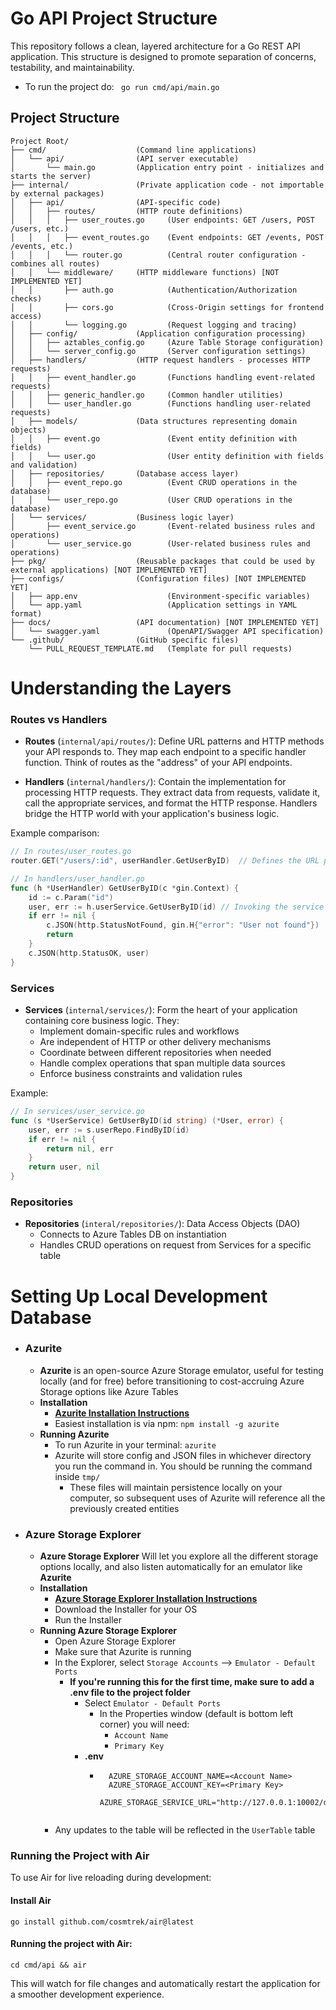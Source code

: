 # Go API Project Structure

This repository follows a clean, layered architecture for a Go REST API application. This structure is designed to promote separation of concerns, testability, and maintainability.

- To run the project do:  ```  go run cmd/api/main.go ```


## Project Structure
```
Project Root/
├── cmd/                    (Command line applications)
│   └── api/                (API server executable)
│       └── main.go         (Application entry point - initializes and starts the server)
├── internal/               (Private application code - not importable by external packages)
│   ├── api/                (API-specific code)
│   │   ├── routes/         (HTTP route definitions)
│   │   │   ├── user_routes.go     (User endpoints: GET /users, POST /users, etc.)
│   │   │   ├── event_routes.go    (Event endpoints: GET /events, POST /events, etc.)
│   │   │   └── router.go          (Central router configuration - combines all routes)
│   │   └── middleware/     (HTTP middleware functions) [NOT IMPLEMENTED YET]
│   │       ├── auth.go            (Authentication/Authorization checks)
│   │       ├── cors.go            (Cross-Origin settings for frontend access)
│   │       └── logging.go         (Request logging and tracing)
│   ├── config/             (Application configuration processing)
│   │   ├── aztables_config.go     (Azure Table Storage configuration)
│   │   └── server_config.go       (Server configuration settings)
│   ├── handlers/           (HTTP request handlers - processes HTTP requests)
│   │   ├── event_handler.go       (Functions handling event-related requests)
│   │   ├── generic_handler.go     (Common handler utilities)
│   │   └── user_handler.go        (Functions handling user-related requests)
│   ├── models/             (Data structures representing domain objects)
│   │   ├── event.go               (Event entity definition with fields)
│   │   └── user.go                (User entity definition with fields and validation)
│   ├── repositories/       (Database access layer)
│   │   ├── event_repo.go          (Event CRUD operations in the database)
│   │   └── user_repo.go           (User CRUD operations in the database)
│   └── services/           (Business logic layer)
│       ├── event_service.go       (Event-related business rules and operations)
│       └── user_service.go        (User-related business rules and operations)
├── pkg/                    (Reusable packages that could be used by external applications) [NOT IMPLEMENTED YET]
├── configs/                (Configuration files) [NOT IMPLEMENTED YET]
│   ├── app.env                    (Environment-specific variables)
│   └── app.yaml                   (Application settings in YAML format)
├── docs/                   (API documentation) [NOT IMPLEMENTED YET]
│   └── swagger.yaml               (OpenAPI/Swagger API specification)
└── .github/                (GitHub specific files)
    └── PULL_REQUEST_TEMPLATE.md   (Template for pull requests)
```


# Understanding the Layers

### Routes vs Handlers

- **Routes** (`internal/api/routes/`): Define URL patterns and HTTP methods your API responds to. They map each endpoint to a specific handler function. Think of routes as the "address" of your API endpoints.

- **Handlers** (`internal/handlers/`): Contain the implementation for processing HTTP requests. They extract data from requests, validate it, call the appropriate services, and format the HTTP response. Handlers bridge the HTTP world with your application's business logic.

Example comparison:
```go
// In routes/user_routes.go
router.GET("/users/:id", userHandler.GetUserByID)  // Defines the URL pattern

// In handlers/user_handler.go
func (h *UserHandler) GetUserByID(c *gin.Context) {
    id := c.Param("id")
    user, err := h.userService.GetUserByID(id) // Invoking the service layer
    if err != nil {
        c.JSON(http.StatusNotFound, gin.H{"error": "User not found"})
        return
    }
    c.JSON(http.StatusOK, user)
}
```

### Services

- **Services** (`internal/services/`): Form the heart of your application containing core business logic. They:
    - Implement domain-specific rules and workflows
    - Are independent of HTTP or other delivery mechanisms
    - Coordinate between different repositories when needed
    - Handle complex operations that span multiple data sources
    - Enforce business constraints and validation rules

Example:
```go
// In services/user_service.go
func (s *UserService) GetUserByID(id string) (*User, error) {
    user, err := s.userRepo.FindByID(id)
    if err != nil {
        return nil, err
    }
    return user, nil
}
```

### Repositories

- **Repositories** (`interal/repositories/`): Data Access Objects (DAO)
    - Connects to Azure Tables DB on instantiation
    - Handles CRUD operations on request from Services for a specific table


# Setting Up Local Development Database

- ### Azurite
    - **Azurite** is an open-source Azure Storage emulator, useful for testing locally (and for free) before transitioning to cost-accruing Azure Storage options like Azure Tables
    - **Installation**
        - **[Azurite Installation Instructions](https://learn.microsoft.com/en-us/azure/storage/common/storage-use-azurite?tabs=visual-studio%2Cblob-storage)** 
        - Easiest installation is via npm: `npm install -g azurite`
    - **Running Azurite**
        - To run Azurite in your terminal: ```azurite```  
        - Azurite will store config and JSON files in whichever directory you run the command in. You should be running the command inside `tmp/`
            - These files will maintain persistence locally on your computer, so subsequent uses of Azurite will reference all the previously created entities

- ### Azure Storage Explorer
    - **Azure Storage Explorer** Will let you explore all the different storage options locally, and also listen automatically for an emulator like **Azurite**
    - **Installation**
        - **[Azure Storage Explorer Installation Instructions](https://azure.microsoft.com/en-us/products/storage/storage-explorer)**
        - Download the Installer for your OS
        - Run the Installer
    - **Running Azure Storage Explorer**
        - Open Azure Storage Explorer
        - Make sure that Azurite is running
        - In the Explorer, select `Storage Accounts` --> `Emulator - Default Ports`
            - **If you're running this for the first time, make sure to add a .env file to the project folder**
                - Select `Emulator - Default Ports`
                    - In the Properties window (default is bottom left corner) you will need:
                        - `Account Name`
                        - `Primary Key`
                - **.env**
                    - ```
                        AZURE_STORAGE_ACCOUNT_NAME=<Account Name>
                        AZURE_STORAGE_ACCOUNT_KEY=<Primary Key>
                        AZURE_STORAGE_SERVICE_URL="http://127.0.0.1:10002/devstoreaccount1"
                    ```
        - Any updates to the table will be reflected in the `UserTable` table

### Running the Project with Air

To use Air for live reloading during development:

#### Install Air 
```
go install github.com/cosmtrek/air@latest
```

#### Running the project with Air:
```cd cmd/api && air```

This will watch for file changes and automatically restart the application for a smoother development experience.